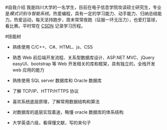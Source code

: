 #自我介绍
我是四川大学的一名学生，目前在电子信息学院攻读硕士研究生，专业是*模式识别与智能系统*。热爱编程，具有一定的学习能力、动手能力、归纳总结能力。热爱运动，每天坚持跑步，周末常常夜跑（征服一环无压力），也爱打篮球，看比赛。平时常在 [CSDN](http://blog.csdn.net/chengonghao/article/category/6216131 "我的博客") 记录学习历程。

#技能树
* 熟练使用 C/C++、C#、HTML、js、CSS

* 熟悉 Web 前后端开发流程、关系型数据库设计、ASP.NET MVC、jQuery easyUI、bootstrap 等 Web 开发相关的库和框架，具有独立的，全栈开发 web 应用的能力

* 熟练使用 SQL server 数据库和 Oracle 数据库

* 了解 TCP/IP、HTTP/HTTPS 协议

* 喜欢系统底层原理，了解常用数据结构和算法

* 对数据库的底层实现着迷，略懂 oracle 数据库的体系结构

* 大学英语六级，看得懂文献，写的来句子

